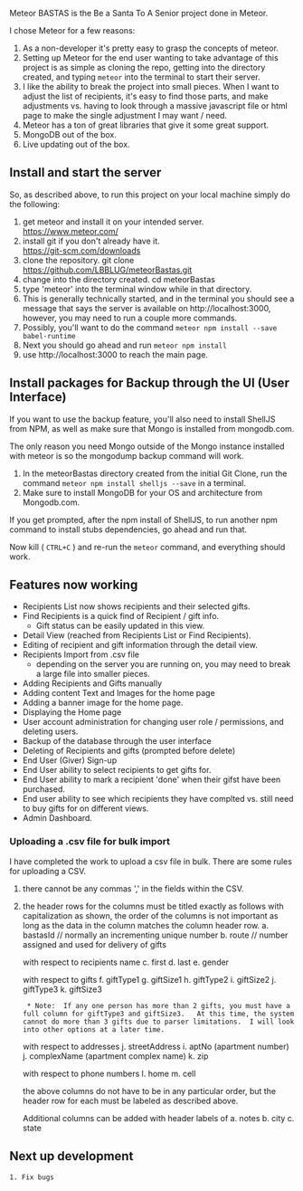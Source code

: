 Meteor BASTAS is the Be a Santa To A Senior project done in Meteor.

I chose Meteor for a few reasons:

1. As a non-developer it's pretty easy to grasp the concepts of meteor.
2. Setting up Meteor for the end user wanting to take advantage of this project is as simple as cloning the repo, getting into the directory created, and typing `meteor` into the terminal to start their server.
3. I like the ability to break the project into small pieces.  When I want to adjust the list of recipients, it's easy to find those parts, and make adjustments vs. having to look through a massive javascript file or html page to make the single adjustment I may want / need.
4. Meteor has a ton of great libraries that give it some great support.
5. MongoDB out of the box.
6. Live updating out of the box.

## Install and start the server

So, as described above, to run this project on your local machine simply do the following:

1. get meteor and install it on your intended server.
    https://www.meteor.com/
2. install git if you don't already have it.  
    https://git-scm.com/downloads
3. clone the repository.
    git clone https://github.com/LBBLUG/meteorBastas.git
4. change into the directory created.
    cd meteorBastas
5. type 'meteor' into the terminal window while in that directory.
6. This is generally technically started, and in the terminal you should see a message that says the server is available on http://localhost:3000, however, you may need to run a couple more commands.
7. Possibly, you'll want to do the command `meteor npm install --save babel-runtime`
8. Next you should go ahead and run `meteor npm install`
9. use http://localhost:3000 to reach the main page.

## Install packages for Backup through the UI (User Interface)

If you want to use the backup feature, you'll also need to install ShellJS from NPM, as well as make sure that Mongo is installed from mongodb.com.

The only reason you need Mongo outside of the Mongo instance installed with meteor is so the mongodump backup command will work.

1. In the meteorBastas directory created from the initial Git Clone, run the command `meteor npm install shelljs --save` in a terminal.
2. Make sure to install MongoDB for your OS and architecture from Mongodb.com.

If you get prompted, after the npm install of ShellJS, to run another npm command to install stubs dependencies, go ahead and run that.

Now kill ( `CTRL+C` ) and re-run the `meteor` command, and everything should work.

## Features now working

- Recipients List now shows recipients and their selected gifts.
- Find Recipients is a quick find of Recipient / gift info.  
    - Gift status can be easily updated in this view.
- Detail View (reached from Recipients List or Find Recipients).
- Editing of recipient and gift information through the detail view.
- Recipients Import from .csv file
    - depending on the server you are running on, you may need to break a large file into smaller pieces.
- Adding Recipients and Gifts manually
- Adding content Text and Images for the home page
- Adding a banner image for the home page.
- Displaying the Home page
- User account administration for changing user role / permissions, and deleting users.
- Backup of the database through the user interface
- Deleting of Recipients and gifts (prompted before delete)
- End User (Giver) Sign-up
- End User ability to select recipients to get gifts for.
- End User ability to mark a recipient 'done' when their gifst have been purchased.
- End user ability to see which recipients they have complted vs. still need to buy gifts for on different views.
- Admin Dashboard.

### Uploading a .csv file for bulk import

I have completed the work to upload a csv file in bulk.  There are some rules for uploading a CSV.

1. there cannot be any commas ',' in the fields within the CSV.  
2. the header rows for the columns must be titled exactly as follows with capitalization as shown, the order of the columns is not important as long as the data in the column matches the column header row.
    a. bastasId  // normally an incrementing unique number
    b. route  // number assigned and used for delivery of gifts

    with respect to recipients name
        c. first
        d. last
        e. gender

    with respect to gifts
        f. giftType1
        g. giftSize1
        h. giftType2
        i. giftSize2
        j. giftType3
        k. giftSize3

        * Note:  If any one person has more than 2 gifts, you must have a full column for giftType3 and giftSize3.   At this time, the system cannot do more than 3 gifts due to parser limitations.  I will look into other options at a later time.

    with respect to addresses
        j. streetAddress
        i. aptNo (apartment number)
        j. complexName (apartment complex name)
        k. zip

    with respect to phone numbers
        l. home
        m. cell

    the above columns do not have to be in any particular order, but the header row for each must be labeled as described above.

    Additional columns can be added with header labels of
        a. notes
        b. city
        c. state


## Next up development

    1. Fix bugs
